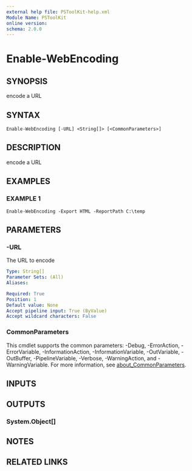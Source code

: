 ```yaml
---
external help file: PSToolKit-help.xml
Module Name: PSToolKit
online version:
schema: 2.0.0
---
```


# Enable-WebEncoding

## SYNOPSIS
encode a URL

## SYNTAX

```
Enable-WebEncoding [-URL] <String[]> [<CommonParameters>]
```

## DESCRIPTION
encode a URL

## EXAMPLES

### EXAMPLE 1
```
Enable-WebEncoding -Export HTML -ReportPath C:\temp
```

## PARAMETERS

### -URL
The URL to encode

```yaml
Type: String[]
Parameter Sets: (All)
Aliases:

Required: True
Position: 1
Default value: None
Accept pipeline input: True (ByValue)
Accept wildcard characters: False
```

### CommonParameters
This cmdlet supports the common parameters: -Debug, -ErrorAction, -ErrorVariable, -InformationAction, -InformationVariable, -OutVariable, -OutBuffer, -PipelineVariable, -Verbose, -WarningAction, and -WarningVariable. For more information, see [about_CommonParameters](http://go.microsoft.com/fwlink/?LinkID=113216).

## INPUTS

## OUTPUTS

### System.Object[]
## NOTES

## RELATED LINKS
